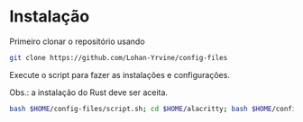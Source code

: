 # Instalação
Primeiro clonar o repositório usando

```zsh
git clone https://github.com/Lohan-Yrvine/config-files
```

Execute o script para fazer as instalações e configurações.

Obs.: a instalação do Rust deve ser aceita.

```zsh
bash $HOME/config-files/script.sh; cd $HOME/alacritty; bash $HOME/config-files/alacritty.sh; cd
```

